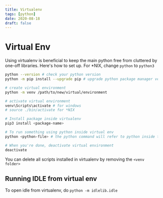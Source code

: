 ```yaml
---
title: Virtualenv
tags: [python]
date: 2020-08-18
draft: false
---
```

# Virtual Env

Using virtualenv is beneficial to keep the main python free from cluttered by
one-off libraries. Here's how to set up. For *NIX, change `python` to `python3`

```bash
python --version # check your python version
python -m pip install --upgrade pip # upgrade python package manager version

# create virtual environment
python -m venv /path/to/new/virtual/environment

# activate virtual environment
venv\Scripts\activate # for windows
# source ./bin/activate for *NIX

# Install package inside virtualenv
pip3 install <package-name>

# To run something using python inside virtual env
python <python-file> # the python command will refer to python inside the virtualenv folder. No need to use python3.

# When you're done, deactivate virtual environment
deactivate
```

You can delete all scripts installed in virtualenv by removing the `<venv folder>`

## Running IDLE from virtual env

To open idle from virtualenv, do `python -m idlelib.idle`